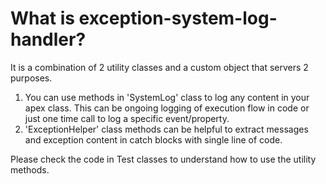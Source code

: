 # What is exception-system-log-handler?

It is a combination of 2 utility classes and a custom object that servers 2 purposes. 
1. You can use methods in 'SystemLog' class to log any content in your apex class. This can be ongoing logging of execution flow in code or just one time call to log a specific event/property. 
2. 'ExceptionHelper' class methods can be helpful to extract messages and exception content in catch blocks with single line of code. 

Please check the code in Test classes to understand how to use the utility methods. 